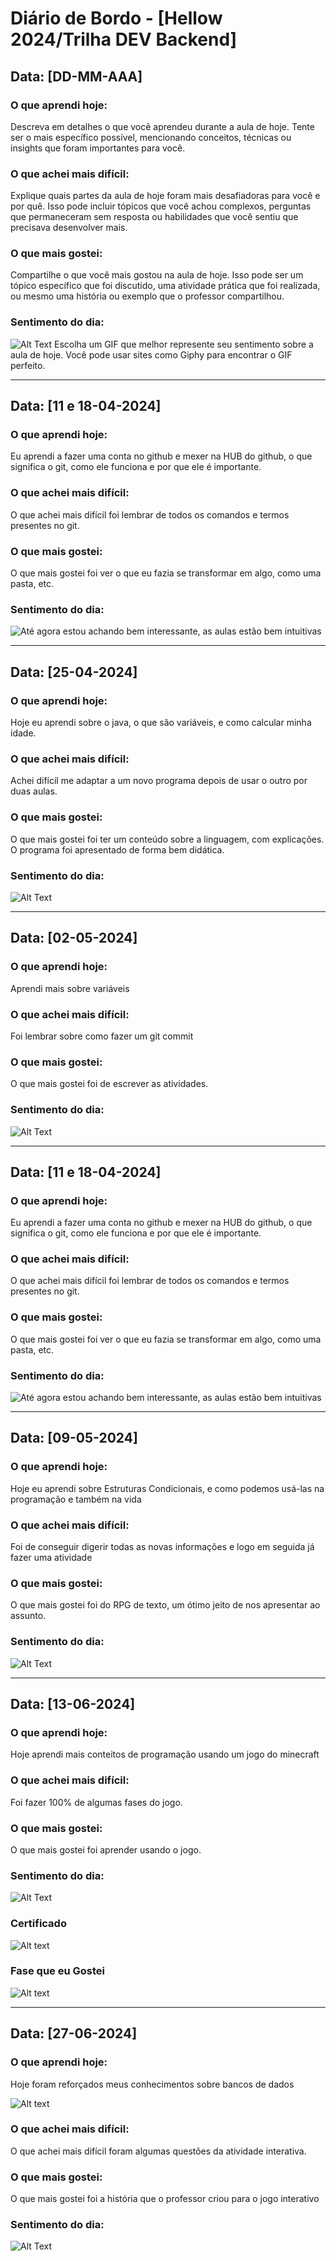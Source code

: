 # Diário de Bordo - [Hellow 2024/Trilha DEV Backend]

## Data: [DD-MM-AAA]

### O que aprendi hoje:
Descreva em detalhes o que você aprendeu durante a aula de hoje. Tente ser o mais específico possível, mencionando conceitos, técnicas ou insights que foram importantes para você.

### O que achei mais difícil:
Explique quais partes da aula de hoje foram mais desafiadoras para você e por quê. Isso pode incluir tópicos que você achou complexos, perguntas que permaneceram sem resposta ou habilidades que você sentiu que precisava desenvolver mais.

### O que mais gostei:
Compartilhe o que você mais gostou na aula de hoje. Isso pode ser um tópico específico que foi discutido, uma atividade prática que foi realizada, ou mesmo uma história ou exemplo que o professor compartilhou.

### Sentimento do dia:
![Alt Text](URL_DO_GIF)
Escolha um GIF que melhor represente seu sentimento sobre a aula de hoje. Você pode usar sites como Giphy para encontrar o GIF perfeito.

---
## Data: [11 e 18-04-2024]

### O que aprendi hoje:
Eu aprendi a fazer uma conta no github e mexer na HUB do github, o que significa o git, como ele funciona e por que ele é importante.

### O que achei mais difícil:
O que achei mais difícil foi lembrar de todos os comandos e termos presentes no git.

### O que mais gostei:
O que mais gostei foi ver o que eu fazia se transformar em algo, como uma pasta, etc.

### Sentimento do dia:
![Até agora estou achando bem interessante, as aulas estão bem intuitivas](https://media.giphy.com/media/v1.Y2lkPTc5MGI3NjExeDI4MzdmcHYxM2UxNDk0b2Mza3BlbjFqYmQ2MW8xM3VkcTFueHBtYyZlcD12MV9pbnRlcm5hbF9naWZfYnlfaWQmY3Q9Zw/l0MYHEI0xktKCVjri/giphy.gif)

---
## Data: [25-04-2024]

### O que aprendi hoje:
Hoje eu aprendi sobre o java, o que são variáveis, e como calcular minha idade.

### O que achei mais difícil:
Achei difícil me adaptar a um novo programa depois de usar o outro por duas aulas.

### O que mais gostei:
O que mais gostei foi ter um conteúdo sobre a linguagem, com explicações. O programa foi apresentado de forma bem didática.

### Sentimento do dia:
![Alt Text](https://media.giphy.com/media/v1.Y2lkPTc5MGI3NjExNnI4Ymc0aXUydTd2cW1ub2pxOHJvZDc0NWkzd3hkcDZ6cTV4ZjhjdSZlcD12MV9pbnRlcm5hbF9naWZfYnlfaWQmY3Q9Zw/2IudUHdI075HL02Pkk/giphy.gif)

---
## Data: [02-05-2024]

### O que aprendi hoje:
Aprendi mais sobre variáveis 

### O que achei mais difícil:
Foi lembrar sobre como fazer um git commit

### O que mais gostei:
O que mais gostei foi de escrever as atividades.

### Sentimento do dia:
![Alt Text](https://media.giphy.com/media/v1.Y2lkPTc5MGI3NjExb29lZTJvMzdwcDhxbzlna2s2eG44ZDN5MmR6OXp3OW80emptcjhjbiZlcD12MV9pbnRlcm5hbF9naWZfYnlfaWQmY3Q9Zw/ThrM4jEi2lBxd7X2yz/giphy.gif)


---
## Data: [11 e 18-04-2024]

### O que aprendi hoje:
Eu aprendi a fazer uma conta no github e mexer na HUB do github, o que significa o git, como ele funciona e por que ele é importante.

### O que achei mais difícil:
O que achei mais difícil foi lembrar de todos os comandos e termos presentes no git.

### O que mais gostei:
O que mais gostei foi ver o que eu fazia se transformar em algo, como uma pasta, etc.

### Sentimento do dia:
![Até agora estou achando bem interessante, as aulas estão bem intuitivas](https://media.giphy.com/media/v1.Y2lkPTc5MGI3NjExeDI4MzdmcHYxM2UxNDk0b2Mza3BlbjFqYmQ2MW8xM3VkcTFueHBtYyZlcD12MV9pbnRlcm5hbF9naWZfYnlfaWQmY3Q9Zw/l0MYHEI0xktKCVjri/giphy.gif)

---
## Data: [09-05-2024]

### O que aprendi hoje:
Hoje eu aprendi sobre Estruturas Condicionais, e como podemos usá-las na programação e também na vida

### O que achei mais difícil:
Foi de conseguir digerir todas as novas informações e logo em seguida já fazer uma atividade

### O que mais gostei:
O que mais gostei foi do RPG de texto, um ótimo jeito de nos apresentar ao assunto.

### Sentimento do dia:
![Alt Text](https://media.giphy.com/media/v1.Y2lkPTc5MGI3NjExZXl1djg3NzNoeGRkYmsxNDMzeHd2Z2lza2p5b3J0NjFyejFjN2U5NiZlcD12MV9pbnRlcm5hbF9naWZfYnlfaWQmY3Q9Zw/wFYec89PodTG0/giphy.gif)

---
## Data: [13-06-2024]

### O que aprendi hoje:
Hoje aprendi mais conteitos de programação usando um jogo do minecraft

### O que achei mais difícil:
Foi fazer 100% de algumas fases do jogo.
### O que mais gostei:
O que mais gostei foi aprender usando o jogo.

### Sentimento do dia:
![Alt Text](https://media.giphy.com/media/PLS2FRu2YTsIw/giphy.gif?cid=790b7611wxsgz03tdx109b3mc61uk4kcnrsg6r4emzzgpxmx&ep=v1_gifs_search&rid=giphy.gif&ct=g)

### Certificado
![Alt text](certificado.jpg)

### Fase que eu Gostei
![Alt text](Fase.PNG)

---
## Data: [27-06-2024]

### O que aprendi hoje:
Hoje foram reforçados meus conhecimentos sobre bancos de dados

![Alt text](Capturar-1.PNG)
### O que achei mais difícil:
O que achei mais difícil foram algumas questões da atividade interativa.

### O que mais gostei:
O que mais gostei foi a história que o professor criou para o jogo interativo

### Sentimento do dia:
![Alt Text](https://media.giphy.com/media/nGMnDqebzDcfm/giphy.gif?cid=ecf05e47nwzyorpq2iu5p6hff44iq787i1p4i7dmtdjx8585&ep=v1_gifs_search&rid=giphy.gif&ct=g)

